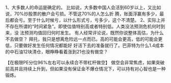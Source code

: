 1、大多数人的命运是确定的。
比如说，大多数中国人会活到60岁以上，又比如说，70%炒股票的散户会亏损。不管这70%的人怎么折
腾，账面浮赢有多少，最后都会亏。至于什么时候亏，以什么形式亏，亏多少，这个不清楚。
2、实际上并不存在所谓的“时间紧急”。即使估值特别高或者特别低。人类没法预测危机何时到来，没
法预测均值回归何时发生。
有人经常评论说，既然你说整体高估，为什么不去做空？
拜托，我只是想离危险远一点而已。高的可能会更高，低的可能会更低，只要做好发生任何情况都能好
好活下去的准备就行了。巴菲特为什么1.4成本的中石油12块清仓，眼睁睁看着涨到21也没有做空？

【在极限PE分位96%左右可以永续合不带杠杆做空】
做空会非常焦虑，如果突破前高并且持续上升到，但如果没有保证金不爆仓情况下，可以持有对心智也是一种锻炼。



